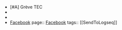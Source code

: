 - [#A] Grève TEC
-
-
- [Facebook](https://www.facebook.com/saved/?cref=28)
  page:: [Facebook](https://www.facebook.com/)
  tags:: [[SendToLogseq]]